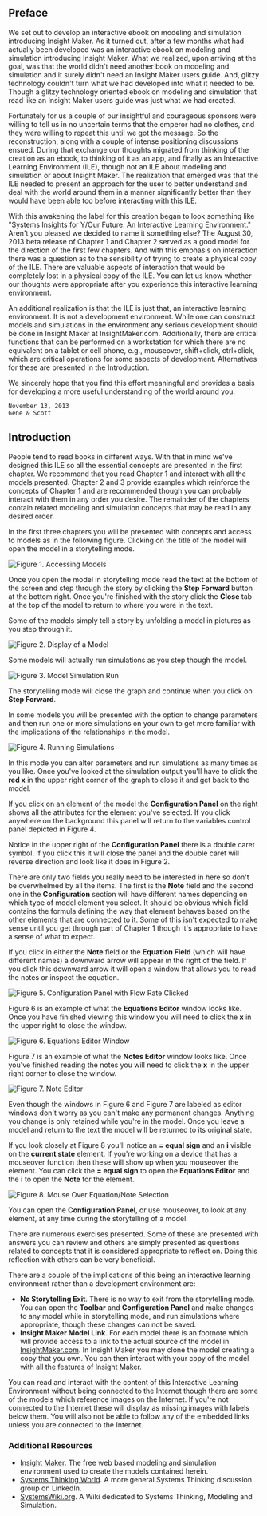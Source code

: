 ## Preface ##

We set out to develop an interactive ebook on modeling and simulation introducing Insight Maker. As it turned out, after a few months what had actually been developed was an interactive ebook on modeling and simulation introducing Insight Maker. What we realized, upon arriving at the goal, was that the world didn't need another book on modeling and simulation and it surely didn't need an Insight Maker users guide. And, glitzy technology couldn't turn what we had developed into what it needed to be. Though a glitzy technology oriented ebook on modeling and simulation that read like an Insight Maker users guide was just what we had created.

Fortunately for us a couple of our insightful and courageous sponsors were willing to tell us in no uncertain terms that the emperor had no clothes, and they were willing to repeat this until we got the message. So the reconstruction, along with a couple of intense positioning discussions ensued. During that exchange our thoughts migrated from thinking of the creation as an ebook, to thinking of it as an app, and finally as an Interactive Learning Environment (ILE), though not an ILE about modeling and simulation or about Insight Maker. The realization that emerged was that the ILE needed to present an approach for the user to better understand and deal with the world around them in a manner significantly better than they would have been able too before interacting with this ILE.

With this awakening the label for this creation began to look something like "Systems Insights for Y/Our Future: An Interactive Learning Environment." Aren't you pleased we decided to name it something else? The August 30, 2013 beta release of Chapter 1 and Chapter 2 served as a good model for the direction of the first few chapters. And with this emphasis on interaction there was a question as to the sensibility of trying to create a physical copy of the ILE. There are valuable aspects of interaction that would be completely lost in a physical copy of the ILE. You can let us know whether our thoughts were appropriate after you experience this interactive learning environment.

An additional realization is that the ILE is just that, an interactive learning environment. It is not a development environment. While one can construct models and simulations in the environment any serious development should be done in Insight Maker at InsightMaker.com. Additionally, there are critical functions that can be performed on a workstation for which there are no equivalent on a tablet or cell phone, e.g., mouseover, shift+click, ctrl+click, which are critical operations for some  aspects of development. Alternatives for these are presented in the Introduction.

We sincerely hope that you find this effort meaningful and provides a basis for developing a more useful understanding of the world around you.

~~~~~
November 13, 2013
Gene & Scott
~~~~~

## Introduction ##

People tend to read books in different ways. With that in mind we've designed this ILE so all the essential concepts are presented in the first chapter. We recommend that you read Chapter 1 and interact with all the models presented. Chapter 2 and 3 provide examples which reinforce the concepts of Chapter 1 and are recommended though you can probably interact with them in any order you desire. The remainder of the chapters contain related modeling and simulation concepts that may be read in any desired order.

In the first three chapters you will be presented with concepts and access to models as in the following figure. Clicking on the title of the model will open the model in a storytelling mode.

![Figure 1. Accessing Models](00-intro-01.png)

Once you open the model in storytelling mode read the text at the bottom of the screen and step through the story by clicking the **Step Forward** button at the bottom right. Once you're finished with the story click the **Close** tab at the top of the model to return to where you were in the text.

Some of the models simply tell a story by unfolding a model in pictures as you step through it.

![Figure 2. Display of a Model](00-intro-02.png)

Some models will actually run simulations as you step though the model. 

![Figure 3. Model Simulation Run](00-intro-03.png)

The storytelling mode will close the graph and continue when you click on **Step Forward**.

In some models you will be presented with the option to change parameters and then run one or more simulations on your own to get more familiar with the implications of the relationships in the model.

![Figure 4. Running Simulations](00-intro-04.png)

In this mode you can alter parameters and run simulations as many times as you like. Once you've looked at the simulation output you'll have to click the **red x** in the upper right corner of the graph to close it and get back to the model.

If you click on an element of the model the **Configuration Panel** on the right shows all the attributes for the element you've selected. If you click anywhere on the background this panel will return to the variables control panel depicted in Figure 4.

Notice in the upper right of the **Configuration Panel** there is a double caret symbol. If you click this it will close the panel and the double caret will reverse direction and look like it does in Figure 2.

There are only two fields you really need to be interested in here so don't be overwhelmed by all the items. The first is the **Note** field and the second one in the **Configuration** section will have different names depending on which type of model element you select. It should be obvious which field contains the formula defining the way that element behaves based on the other elements that are connected to it. Some of this isn't expected to make sense until you get through part of Chapter 1 though it's appropriate to have a sense of what to expect.

If you click in either the **Note** field or the **Equation Field** (which will have different names) a downward arrow will appear in the right of the field. If you click this downward arrow it will open a window that allows you to read the notes or inspect the equation.

![Figure 5. Configuration Panel with Flow Rate Clicked](00-intro-05.png)

Figure 6 is an example of what the **Equations Editor** window looks like. Once you have finished viewing this window you will need to click the **x** in the upper right to close the window.

![Figure 6. Equations Editor Window](00-intro-06.png)

Figure 7 is an example of what the **Notes Editor** window looks like. Once you've finished reading the notes you will need to click the **x** in the upper right corner to close the window.

![Figure 7. Note Editor](00-intro-07.png)

Even though the windows in Figure 6 and Figure 7 are labeled as editor windows don't worry as you can't make any permanent changes. Anything you change is only retained while you're in the model. Once you leave a model and return to the text the model will be returned to its original state.

If you look closely at Figure 8 you'll notice an **= equal sign** and an **i** visible on the **current state** element. If you're working on a device that has a mouseover function then these will show up when you mouseover the element. You can click the **= equal sign** to open the **Equations Editor** and the **i** to open the **Note** for the element.

![Figure 8. Mouse Over Equation/Note Selection](00-intro-08.png)

You can open the **Configuration Panel**, or use mouseover, to look at any element, at any time during the storytelling of a model.

There are numerous exercises presented. Some of these are presented with answers you can review and others are simply presented as questions related to concepts that it is considered appropriate to reflect on. Doing this reflection with others can be very beneficial.

There are a couple of the implications of this being an interactive learning environment rather than a development environment are:

- **No Storytelling Exit**. There is no way to exit from the storytelling mode. You can open the **Toolbar** and **Configuration Panel** and make changes to any model while in storytelling mode, and run simulations where appropriate, though these changes can not be saved.
- **Insight Maker Model Link**. For each model there is an footnote which will provide access to a link to the actual source of the model in [InsightMaker.com](http://insightmaker.com/). In Insight Maker you may clone the model creating a copy that you own. You can then interact with your copy of the model with all the features of Insight Maker.

You can read and interact with the content of this Interactive Learning Environment without being connected to the Internet though there are some of the models which reference images on the Internet. If you're not connected to the Internet these will display as missing images with labels below them. You will also not be able to follow any of the embedded links unless you are connected to the Internet.

### Additional Resources ###

- [Insight Maker](http://insightmaker.com/). The free web based modeling and simulation environment used to create the models contained herein.
- [Systems Thinking World](http://www.linkedin.com/groups/Systems-Thinking-World-2639211). A more general Systems Thinking discussion group on LinkedIn.
- [SystemsWiki.org](http://www.systemswiki.org/). A Wiki dedicated to Systems Thinking, Modeling and Simulation.
